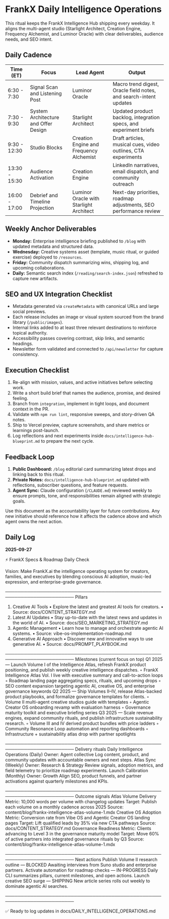 # FrankX Daily Intelligence Operations

This ritual keeps the FrankX Intelligence Hub shipping every weekday. It aligns the multi-agent studio (Starlight Architect, Creation Engine, Frequency Alchemist, and Luminor Oracle) with clear deliverables, audience needs, and SEO intent.

## Daily Cadence

| Time (ET) | Focus | Lead Agent | Output |
|-----------|-------|------------|--------|
| 6:30 - 7:30 | Signal Scan and Listening Post | Luminor Oracle | Macro trend digest, Oracle field notes, and search-intent updates |
| 7:30 - 9:30 | System Architecture and Offer Design | Starlight Architect | Updated product backlog, integration specs, and experiment briefs |
| 9:30 - 12:30 | Studio Blocks | Creation Engine and Frequency Alchemist | Draft articles, musical cues, video outlines, CTA experiments |
| 13:30 - 15:30 | Audience Activation | Creation Engine | LinkedIn narratives, email dispatch, and community outreach |
| 16:00 - 17:00 | Debrief and Timeline Projection | Luminor Oracle with Starlight Architect | Next-day priorities, roadmap adjustments, SEO performance review |

## Weekly Anchor Deliverables

- **Monday:** Enterprise intelligence briefing published to `/blog` with updated metadata and structured data.
- **Wednesday:** Creative systems asset (template, music ritual, or guided exercise) deployed to `/resources`.
- **Friday:** Community dispatch summarizing wins, shipping log, and upcoming collaborations.
- **Daily:** Semantic search index (`/reading/search-index.json`) refreshed to capture new artifacts.

## SEO and UX Integration Checklist

- Metadata generated via `createMetadata` with canonical URLs and large social previews.
- Each release includes an image or visual system sourced from the brand library (`/public/images`).
- Internal links added to at least three relevant destinations to reinforce topical authority.
- Accessibility passes covering contrast, skip links, and semantic headings.
- Newsletter form validated and connected to `/api/newsletter` for capture consistency.

## Execution Checklist

1. Re-align with mission, values, and active initiatives before selecting work.
2. Write a short build brief that names the audience, promise, and desired feeling.
3. Branch from `integration`, implement in tight loops, and document context in the PR.
4. Validate with `npm run lint`, responsive sweeps, and story-driven QA notes.
5. Ship to Vercel preview, capture screenshots, and share metrics or learnings post-launch.
6. Log reflections and next experiments inside `docs/intelligence-hub-blueprint.md` to prepare the next cycle.

## Feedback Loop

1. **Public Dashboard:** `/blog` editorial card summarizing latest drops and linking back to this ritual.
2. **Private Notes:** `docs/intelligence-hub-blueprint.md` updated with reflections, subscriber questions, and feature requests.
3. **Agent Sync:** Claude configuration (`/CLAUDE.md`) reviewed weekly to ensure prompts, tone, and responsibilities remain aligned with strategic goals.

Use this document as the accountability layer for future contributions. Any new initiative should reference how it affects the cadence above and which agent owns the next action.

## Daily Log

**2025-09-27**

⚡ FrankX Specs & Roadmap Daily Check

Vision: Make FrankX.ai the intelligence operating system for creators, families, and executives by blending conscious AI adoption, music-led expression, and enterprise-grade governance.

────────────────────────────────────────────────────────────────────────
Pillars
 1. Creative AI Tools
    • Explore the latest and greatest AI tools for creators.
    • Source: docs/CONTENT_STRATEGY.md
 2. Latest AI Updates
    • Stay up-to-date with the latest news and updates in the world of AI.
    • Source: docs/SEO_MARKETING_STRATEGY.md
 3. Agentic Management
    • Learn how to manage and orchestrate agentic AI systems.
    • Source: vibe-os-implementation-roadmap.md
 4. Generative AI Approach
    • Discover new and innovative ways to use generative AI.
    • Source: docs/PROMPT_PLAYBOOK.md

────────────────────────────────────────────────────────────────────────
Milestones (current focus on top)
 Q1 2025 — Launch Volume I of the Intelligence Atlas, refresh FrankX product positioning, and publish weekly creative intelligence dispatches.
    ◦ FrankX Intelligence Atlas Vol. I live with executive summary and call-to-action loops
    ◦ Roadmap landing page aggregating specs, rituals, and upcoming drops
    ◦ SEO content expansion targeting agentic AI, creative OS, and enterprise governance keywords
 Q2 2025 — Ship Volumes II–IV, release Atlas-backed product playbooks, and formalize governance templates for clients.
    ◦ Volume II multi-agent creative studios guide with templates
    ◦ Agentic Creator OS onboarding revamp with evaluation harness
    ◦ Governance maturity toolkit and executive briefing series
 Q3 2025 — Scale revenue engines, expand community rituals, and publish infrastructure sustainability research.
    ◦ Volume III and IV derived product bundles with price ladders
    ◦ Community Resonance Loop automation and reporting dashboards
    ◦ Infrastructure + sustainability atlas drop with partner spotlights

────────────────────────────────────────────────────────────────────────
Delivery rituals
 Daily Intelligence Operations (Daily)
    Owner: Agent collective
    Log content, product, and community updates with accountable owners and next steps.
 Atlas Sync (Weekly)
    Owner: Research & Strategy
    Review signals, adoption metrics, and field telemetry to prioritize roadmap experiments.
 Launch Calibration (Monthly)
    Owner: Growth
    Align SEO, product funnels, and partner activations against quarterly milestones and KPIs.

────────────────────────────────────────────────────────────────────────
Outcome signals
 Atlas Volume Delivery
    Metric: 10,000 words per volume with changelog updates
    Target: Publish each volume on a monthly cadence across 2025
    Source: content/blog/frankx-intelligence-atlas-volume-1.mdx
 Creative OS Adoption
    Metric: Conversion rate from Vibe OS and Agentic Creator OS landing pages
    Target: Lift qualified leads by 35% via new CTA pathways
    Source: docs/CONTENT_STRATEGY.md
 Governance Readiness
    Metric: Clients advancing to Level 3 in the governance maturity model
    Target: Move 60% of active partners into integrated governance rituals by Q3
    Source: content/blog/frankx-intelligence-atlas-volume-1.mdx

────────────────────────────────────────────────────────────────────────
Next actions
 Publish Volume II research outline — BLOCKED
    Awaiting interviews from Suno studio and enterprise partners.
 Activate automation for roadmap checks — IN-PROGRESS
    Daily CLI summarizes pillars, current milestones, and open actions.
 Launch creative SEO surge — SHIPPING
    New article series rolls out weekly to dominate agentic AI searches.

────────────────────────────────────────────────────────────────────────

✅  Ready to log updates in docs/DAILY_INTELLIGENCE_OPERATIONS.md